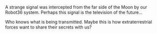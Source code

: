 A strange signal was intercepted from the far side of the Moon by our Robot36 system. Perhaps this signal is the television of the future…

Who knows what is being transmitted. Maybe this is how extraterrestrial forces want to share their secrets with us?
